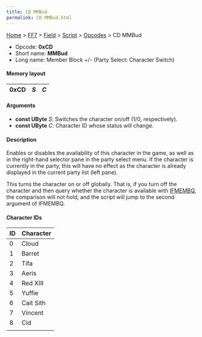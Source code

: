 ```yaml
---
title: CD MMBud
permalink: CD MMBud.html
---
```


[Home](../../../../Main%20Page.md) > [FF7](../../../../FF7.md) > [Field](../../../Field.md) > [Script](../../Script.md) > [Opcodes](../Opcodes.md) > CD MMBud

-   Opcode: **0xCD**
-   Short name: **MMBud**
-   Long name: Member Block +/- (Party Select: Character Switch)

#### Memory layout

| 0xCD | *S* | *C* |
|------|-----|-----|

#### Arguments

-   **const UByte** *S*: Switches the character on/off (1/0,
    respectively).
-   **const UByte** *C*: Character ID whose status will change.

#### Description

Enables or disables the availability of this character in the game, as
well as in the right-hand selector pane in the party select menu. If the
character is currently in the party, this will have no effect as the
character is already displayed in the current party list (left pane).

This turns the character on or off globally. That is, if you turn off
the character and then query whether the character is available with
[IFMEMBQ][], the comparison will not hold, and the script will jump to
the second argument of IFMEMBQ.

#### Character IDs

| ID  | Character |
|-----|-----------|
| 0   | Cloud     |
| 1   | Barret    |
| 2   | Tifa      |
| 3   | Aeris     |
| 4   | Red XIII  |
| 5   | Yuffie    |
| 6   | Cait Sith |
| 7   | Vincent   |
| 8   | Cid       |
|     |           |

  [IFMEMBQ]: CC%20IFMEMBQ.md "wikilink"
